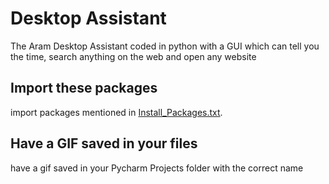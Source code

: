 # Desktop Assistant

The Aram Desktop Assistant coded in python with a GUI which can tell you the time, search anything on the web and open any website

## Import these packages
import packages mentioned in [Install_Packages.txt](https://github.com/Aramenet/AI-Desktop-Assistant/blob/main/Install_Packages.txt).

## Have a GIF saved in your files
have a gif saved in your Pycharm Projects folder with the correct name

